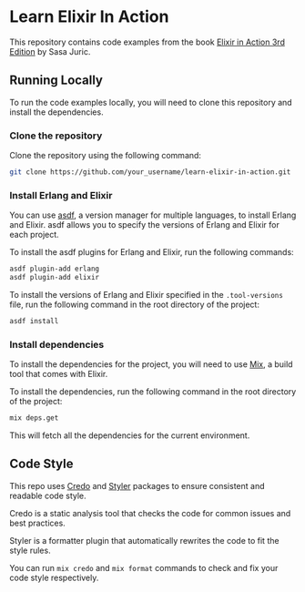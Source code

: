 # Learn Elixir In Action

This repository contains code examples from the book [Elixir in Action 3rd Edition](https://www.manning.com/books/elixir-in-action-third-edition) by Sasa Juric.

## Running Locally

To run the code examples locally, you will need to clone this repository and install the dependencies.

### Clone the repository

Clone the repository using the following command:

```bash
git clone https://github.com/your_username/learn-elixir-in-action.git
```

### Install Erlang and Elixir

You can use [asdf](https://asdf-vm.com/), a version manager for multiple languages, to install Erlang and Elixir. asdf allows you to specify the versions of Erlang and Elixir for each project.

To install the asdf plugins for Erlang and Elixir, run the following commands:

```bash
asdf plugin-add erlang
asdf plugin-add elixir
```

To install the versions of Erlang and Elixir specified in the `.tool-versions` file, run the following command in the root directory of the project:

```bash
asdf install
```

### Install dependencies

To install the dependencies for the project, you will need to use [Mix](https://hexdocs.pm/mix/Mix.html), a build tool that comes with Elixir.

To install the dependencies, run the following command in the root directory of the project:

```bash
mix deps.get
```

This will fetch all the dependencies for the current environment.

## Code Style

This repo uses [Credo](https://hexdocs.pm/credo/overview.html) and [Styler](https://hexdocs.pm/styler/readme.html) packages to ensure consistent and readable code style.

Credo is a static analysis tool that checks the code for common issues and best practices.

 Styler is a formatter plugin that automatically rewrites the code to fit the style rules.

 You can run `mix credo` and `mix format` commands to check and fix your code style respectively.
